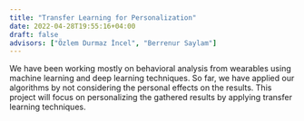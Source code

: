```yaml
---
title: "Transfer Learning for Personalization"
date: 2022-04-28T19:55:16+04:00
draft: false
advisors: ["Özlem Durmaz İncel", "Berrenur Saylam"]
---
```


We have been working mostly on behavioral analysis from wearables using machine learning and deep learning techniques. So far, we have applied our algorithms by not considering the personal effects on the results. This project will focus on personalizing the gathered results by applying transfer learning techniques.